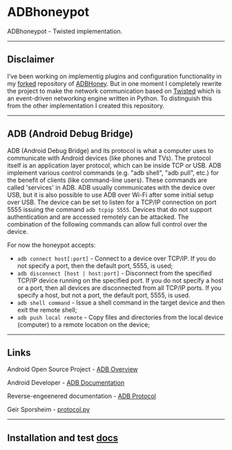 # ADBhoneypot

ADBhoneypot - Twisted implementation.   

--------------------------------------------------------------------------------

## Disclaimer
I’ve been working on implementig plugins and configuration functionality in my [forked]() repository of [ADBHoney](https://github.com/huuck/ADBHoney). But in one moment I completely rewrite the project to make the network communication based on [Twisted](https://twistedmatrix.com) which is an event-driven networking engine written in Python. To distinguish this from the other implementation I created this repository. 

--------------------------------------------------------------------------------

## ADB (Android Debug Bridge) 

ADB (Android Debug Bridge) and its protocol is what a computer uses to communicate with Android devices (like phones and TVs). The protocol itself is an application layer protocol, which can be inside TCP or USB. ADB implement various control commands (e.g. "adb shell", "adb pull", etc.) for the benefit of clients (like command-line users). These commands are called 'services' in ADB. ADB usually communicates with the device over USB, but it is also possible to use ADB over Wi-Fi after some initial setup over USB. The  device can be set to listen for a TCP/IP connection on port 5555 issuing the command `adb tcpip 5555`. Devices that do not support authentication and are accessed remotely can be attacked. The combination of the following commands can allow full control over the device.   
   
For now the honeypot accepts:   
* `adb connect host[:port]` - Connect to a device over TCP/IP. If you do not specify a port, then the default port, 5555, is used;   
* `adb disconnect [host | host:port]` - Disconnect from the specified TCP/IP device running on the specified port. If you do not specify a host or a port, then all devices are disconnected from all TCP/IP ports. If you specify a host, but not a port, the default port, 5555, is used.    
* `adb shell command` - Issue a shell command in the target device and then exit the remote shell;   
* `adb push local remote` - Copy files and directories from the local device (computer) to a remote location on the device;   

--------------------------------------------------------------------------------

## Links    

Android Open Source Project - [ADB Overview](https://github.com/aosp-mirror/platform_system_core/blob/master/adb/OVERVIEW.TXT)   

Android Developer - [ADB Documentation](https://developer.android.com/studio/command-line/adb)

Reverse-engeenered documentation - [ADB Protocol](https://github.com/cstyan/adbDocumentation#adb-protocol-documentation)   

Geir Sporsheim - [protocol.py](https://github.com/sporsh/twisted-adb/blob/master/adb/protocol.py)

--------------------------------------------------------------------------------

## Installation and test [docs](docs/INSTALL.md)    
